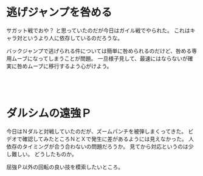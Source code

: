 # 逃げジャンプを咎める

サガット戦でおや？ と思っていたのだが今日はガイル戦でやられた。
これはキャラ対というより人に依存しているのだろうな。

バックジャンプで逃げられる件については簡単に咎められるのだけど、咎める専用ムーブになってしまうことが問題。
一旦様子見して、最速にはならないが確実に咎めムーブに移行するよう心がけよう。

　  
　  

# ダルシムの遠強Ｐ

今日はＮダルと対戦していたのだが、ズームパンチを被弾しまくってきた。
ビデオで確認してみたところＮとＸで発生に差があるようには見えなかった。
人依存のタイミングが合う合わないの問題だろうか。
見てから対応というのは少し難しい。
どうしたものか。

屈強Ｐ以外の回転の良い技を模索したいところ。
